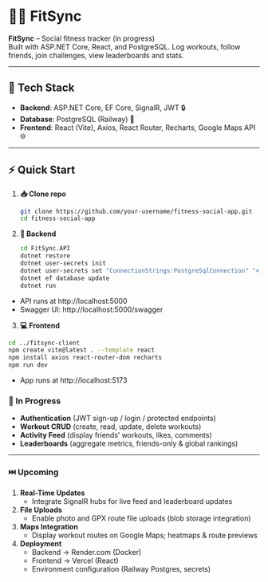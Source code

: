 # 🚴‍♂️ FitSync

**FitSync** – Social fitness tracker (in progress)  
Built with ASP.NET Core, React, and PostgreSQL. Log workouts, follow friends, join challenges, view leaderboards and stats.

---

## 🚀 Tech Stack

- **Backend**: ASP.NET Core, EF Core, SignalR, JWT 🔒  
- **Database**: PostgreSQL (Railway) 🐘  
- **Frontend**: React (Vite), Axios, React Router, Recharts, Google Maps API 🌐  

---

## ⚡ Quick Start

1. **📥 Clone repo**  
   ```bash
   git clone https://github.com/your-username/fitness-social-app.git
   cd fitness-social-app

2. **🔧 Backend**
   ```bash
   cd FitSync.API
   dotnet restore
   dotnet user-secrets init
   dotnet user-secrets set "ConnectionStrings:PostgreSqlConnection" "<your-railway-url>"
   dotnet ef database update
   dotnet run
   
- API runs at http://localhost:5000
- Swagger UI: http://localhost:5000/swagger
3. **💻 Frontend**
  ```bash
  cd ../fitsync-client
  npm create vite@latest . --template react
  npm install axios react-router-dom recharts
  npm run dev
  ```
- App runs at http://localhost:5173


### 🚧 In Progress  
- **Authentication** (JWT sign-up / login / protected endpoints)  
- **Workout CRUD** (create, read, update, delete workouts)  
- **Activity Feed** (display friends’ workouts, likes, comments)  
- **Leaderboards** (aggregate metrics, friends-only & global rankings)  

---

### ⏭️ Upcoming  
1. **Real-Time Updates**  
   - Integrate SignalR hubs for live feed and leaderboard updates  
2. **File Uploads**  
   - Enable photo and GPX route file uploads (blob storage integration)  
3. **Maps Integration**  
   - Display workout routes on Google Maps; heatmaps & route previews  
4. **Deployment**  
   - Backend → Render.com (Docker)  
   - Frontend → Vercel (React)  
   - Environment configuration (Railway Postgres, secrets)  
